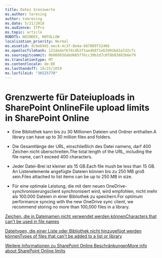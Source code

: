 ```yaml
---
title: Datei Grenzwerte
ms.author: toresing
author: tomresing
ms.date: 5/21/2018
ms.audience: ITPro
ms.topic: article
ROBOTS: NOINDEX, NOFOLLOW
localization_priority: Normal
ms.assetid: dc0eb9d1-aec4-4c37-8e4a-b67089f3246b
ms.openlocfilehash: 122da4ef674cdb2f5ae4b8f1eb3991bd2a7d2cfc
ms.sourcegitcommit: 0b06093dabd685f76cc39b1d7c0f8b03883b6e79
ms.translationtype: MT
ms.contentlocale: de-DE
ms.lasthandoff: 10/25/2019
ms.locfileid: "36525778"
---
```

# <a name="file-upload-limits-in-sharepoint-online"></a><span data-ttu-id="5713c-102">Grenzwerte für Dateiuploads in SharePoint Online</span><span class="sxs-lookup"><span data-stu-id="5713c-102">File upload limits in SharePoint Online</span></span>

- <span data-ttu-id="5713c-103">Eine Bibliothek kann bis zu 30 Millionen Dateien und Ordner enthalten.</span><span class="sxs-lookup"><span data-stu-id="5713c-103">A library can have up to 30 million files and folders.</span></span>
    
- <span data-ttu-id="5713c-104">Die Gesamtlänge der URL, einschließlich des Datei namens, darf 400 Zeichen nicht überschreiten.</span><span class="sxs-lookup"><span data-stu-id="5713c-104">The total length of the URL, including the file name, can't exceed 400 characters.</span></span>
    
- <span data-ttu-id="5713c-105">Jeder Datei-Brei ist kleiner als 15 GB.</span><span class="sxs-lookup"><span data-stu-id="5713c-105">Each file mush be less than 15 GB.</span></span> <span data-ttu-id="5713c-106">An Listenelemente angefügte Dateien können bis zu 250 MB groß sein.</span><span class="sxs-lookup"><span data-stu-id="5713c-106">Files attached to list items can be up to 250 MB in size.</span></span>
    
- <span data-ttu-id="5713c-107">Für eine optimale Leistung, die mit dem neuen OneDrive-synchronisierungsclient synchronisiert wird, wird empfohlen, nicht mehr als 100.000 Dateien in einer Bibliothek zu speichern.</span><span class="sxs-lookup"><span data-stu-id="5713c-107">For optimum performance syncing with the new OneDrive sync client, we recommend storing no more than 100,000 files in a library.</span></span> 
    
[<span data-ttu-id="5713c-108">Zeichen, die in Dateinamen nicht verwendet werden können</span><span class="sxs-lookup"><span data-stu-id="5713c-108">Characters that can't be used in file names</span></span>](https://go.microsoft.com/fwlink/?linkid=866430)
  
[<span data-ttu-id="5713c-109">Dateitypen, die einer Liste oder Bibliothek nicht hinzugefügt werden können</span><span class="sxs-lookup"><span data-stu-id="5713c-109">Types of files that can't be added to a list or library</span></span>](https://go.microsoft.com/fwlink/?linkid=273757)
  
[<span data-ttu-id="5713c-110">Weitere Informationen zu SharePoint Online Beschränkungen</span><span class="sxs-lookup"><span data-stu-id="5713c-110">More info about SharePoint Online limits</span></span>](https://go.microsoft.com/fwlink/?linkid=271273)
  

